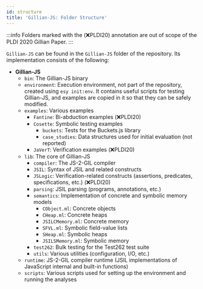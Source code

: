 ```yaml
---
id: structure
title: 'Gillian-JS: Folder Structure'
---
```


<!-- prettier-ignore-start -->
:::info
Folders marked with the (:x:PLDI20) annotation are out of scope of the PLDI 2020 Gillian Paper.
:::
<!-- prettier-ignore-end -->

`Gillian-JS` can be found in the `Gillian-JS` folder of the repository. Its implementation consists of the following:

- **Gillian-JS**
  - `bin`: The Gillian-JS binary
  - `environment`: Execution environment, not part of the repository, created using `esy init:env`. It contains useful scripts for testing Gillian-JS, and examples are copied in it so that they can be safely modified.
  - `examples`: Various examples
    - `Fantine`: Bi-abduction examples (:x:PLDI20)
    - `Cosette`: Symbolic testing examples
      - `buckets`: Tests for the Buckets.js library
      - `case_studies`: Data structures used for initial evaluation (not reported)
    - `JaVerT`: Verification examples (:x:PLDI20)
  - `lib`: The core of Gillian-JS
    - `compiler`: The JS-2-GIL compiler
    - `JSIL`: Syntax of JSIL and related constructs
    - `JSLogic`: Verification-related constructs (assertions, predicates, specifications, etc.) (:x:PLDI20)
    - `parsing`: JSIL parsing (programs, annotations, etc.)
    - `semantics`: Implementation of concrete and symbolic memory models
      - `CObject.ml`: Concrete objects
      - `CHeap.ml`: Concrete heaps
      - `JSILCMemory.ml`: Concrete memory
      - `SFVL.ml`: Symbolic field-value lists
      - `SHeap.ml`: Symbolic heaps
      - `JSILSMemory.ml`: Symbolic memory
    - `test262`: Bulk testing for the Test262 test suite
    - `utils`: Various utilities (configuration, I/O, etc.)
  - `runtime`: JS-2-GIL compiler runtime (JSIL implementations of JavaScript internal and built-in functions)
  - `scripts`: Various scripts used for setting up the environment and running the analyses
